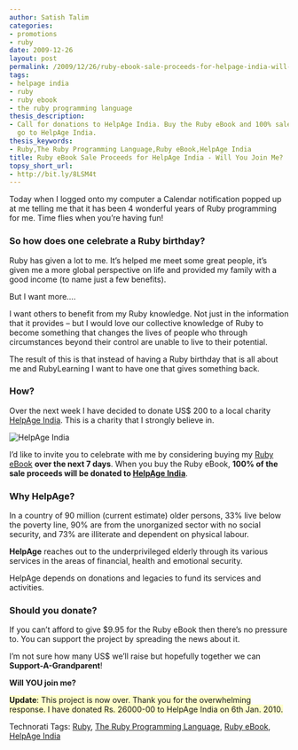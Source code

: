 ```yaml
---
author: Satish Talim
categories:
- promotions
- ruby
date: 2009-12-26
layout: post
permalink: /2009/12/26/ruby-ebook-sale-proceeds-for-helpage-india-will-you-join-me/
tags:
- helpage india
- ruby
- ruby ebook
- the ruby programming language
thesis_description:
- Call for donations to HelpAge India. Buy the Ruby eBook and 100% sales proceeds
  go to HelpAge India.
thesis_keywords:
- Ruby,The Ruby Programming Language,Ruby eBook,HelpAge India
title: Ruby eBook Sale Proceeds for HelpAge India - Will You Join Me?
topsy_short_url:
- http://bit.ly/8LSM4t
---
```


<div>
  <p class="alert">
    Today when I logged onto my computer a Calendar notification popped up at me telling me that it has been 4 wonderful years of Ruby programming for me. Time flies when you&#8217;re having fun!
  </p>
  
  <h3>
    So how does one celebrate a Ruby birthday?
  </h3>
  
  <p>
    Ruby has given a lot to me. It&#8217;s helped me meet some great people, it&#8217;s given me a more global perspective on life and provided my family with a good income (to name just a few benefits).
  </p>
  
  <p>
    But I want more….
  </p>
  
  <p>
    I want others to benefit from my Ruby knowledge. Not just in the information that it provides &#8211; but I would love our collective knowledge of Ruby to become something that changes the lives of people who through circumstances beyond their control are unable to live to their potential.
  </p>
  
  <p>
    The result of this is that instead of having a Ruby birthday that is all about me and RubyLearning I want to have one that gives something back.
  </p>
  
  <h3>
    How?
  </h3>
  
  <p>
    Over the next week I have decided to donate US$ 200 to a local charity <a href="http://helpageindia.org/">HelpAge India</a>. This is a charity that I strongly believe in.
  </p>
  
  <p>
    <img class="aligncenter" src='http://helpageindia.org/images/banner-support-a-gran.jpg' style="border: 0px none ;" alt="HelpAge India" />
  </p>
  
  <p class="note">
    I&#8217;d like to invite you to celebrate with me by considering buying my <a href="http://book.rubylearning.org/">Ruby eBook</a> <b>over the next 7 days</b>. When you buy the Ruby eBook, <b>100% of the sale proceeds will be donated to <a href="http://helpageindia.org/">HelpAge India</a></b>.
  </p>
  
  <h3>
    Why HelpAge?
  </h3>
  
  <p>
    In a country of 90 million (current estimate) older persons, 33% live below the poverty line, 90% are from the unorganized sector with no social security, and 73% are illiterate and dependent on physical labour.
  </p>
  
  <p>
    <strong>HelpAge</strong> reaches out to the underprivileged elderly through its various services in the areas of financial, health and emotional security.
  </p>
  
  <p>
    HelpAge depends on donations and legacies to fund its services and activities.
  </p>
  
  <h3>
    Should you donate?
  </h3>
  
  <p>
    If you can&#8217;t afford to give $9.95 for the Ruby eBook then there&#8217;s no pressure to. You can support the project by spreading the news about it.
  </p>
  
  <p>
    I&#8217;m not sure how many US$ we&#8217;ll raise but hopefully together we can <b>Support-A-Grandparent</b>!
  </p>
  
  <p>
    <b>Will YOU join me?</b>
  </p>
  
  <p>
    <span style="background-color: #FFFFCC;"><b>Update</b>: This project is now over. Thank you for the overwhelming response. I have donated Rs. 26000-00 to HelpAge India on 6th Jan. 2010.</span>
  </p>
</div>

Technorati Tags: <a href="http://technorati.com/tag/Ruby" rel="tag">Ruby</a>, <a href="http://technorati.com/tag/The+Ruby+Programming+Language" rel="tag">The Ruby Programming Language</a>, <a href="http://technorati.com/tag/Ruby+eBook" rel="tag">Ruby eBook</a>, <a href="http://technorati.com/tag/HelpAge+India" rel="tag">HelpAge India</a>
